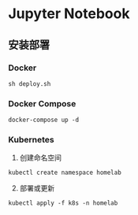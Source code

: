 # Jupyter Notebook

## 安装部署

### Docker

```shell
sh deploy.sh
```

### Docker Compose

```shell
docker-compose up -d
```

### Kubernetes

1. 创建命名空间

```shell
kubectl create namespace homelab
```

2. 部署或更新

```shell
kubectl apply -f k8s -n homelab
```
